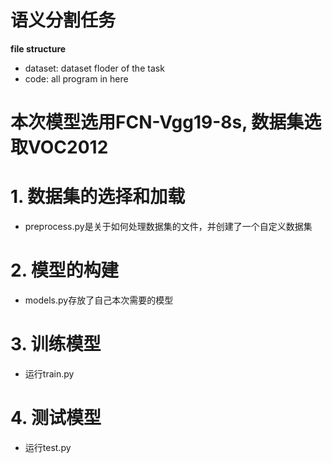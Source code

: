 # 语义分割任务
**file structure**

- dataset: dataset floder of the task
- code: all program in here

# 本次模型选用FCN-Vgg19-8s, 数据集选取VOC2012

# 1. 数据集的选择和加载
- preprocess.py是关于如何处理数据集的文件，并创建了一个自定义数据集

# 2. 模型的构建
- models.py存放了自己本次需要的模型

# 3. 训练模型
- 运行train.py

# 4. 测试模型
- 运行test.py
